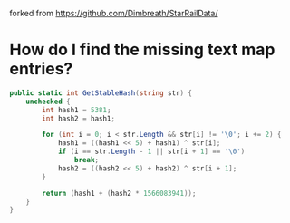 forked from https://github.com/Dimbreath/StarRailData/

# How do I find the missing text map entries?

```csharp
public static int GetStableHash(string str) {
    unchecked {
        int hash1 = 5381;
        int hash2 = hash1;

        for (int i = 0; i < str.Length && str[i] != '\0'; i += 2) {
            hash1 = ((hash1 << 5) + hash1) ^ str[i];
            if (i == str.Length - 1 || str[i + 1] == '\0')
                break;
            hash2 = ((hash2 << 5) + hash2) ^ str[i + 1];
        }

        return (hash1 + (hash2 * 1566083941));
    }
}
```
